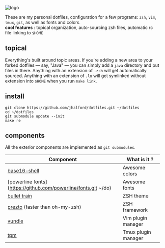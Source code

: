 ![logo](https://cdn.rawgit.com/jzck/dotfiles/master/dotfiles-logo.png)

These are my personal dotfiles, configuration for a few programs: `zsh`, `vim`, `tmux`, `git`, as well as fonts and colors.  
**cool features** : topical organization, auto-sourcing zsh files, automatic rc file linking to `$HOME`

## topical

Everything's built around topic areas. If you're adding a new area to your
forked dotfiles — say, "Java" — you can simply add a `java` directory and put
files in there. Anything with an extension of `.zsh` will get automatically
sourced. Anything with an extension of `.ln` will get
symlinked without extension into `$HOME` when you run `make link`.

## install

```
git clone https://github.com/jhalford/dotfiles.git ~/dotfiles
cd ~/dotfiles
git submodule update --init
make re
```

## components

All the exterior components are implemented as `git submodules`.

| Component | What is it ? |
|--------|-----|
| [base16-shell](https://github.com/JohnMorales/base16-shell.git) | Awesome colors |
| [powerline fonts](https://github.com/powerline/fonts.git ~/do) | Awesome fonts |
| [bullet train](https://github.com/caiogondim/bullet-train-oh-my-zsh-theme.git) | ZSH theme |
| [prezto](https://github.com/sorin-ionescu/prezto) (faster than oh-my-zsh) | ZSH framework |
| [vundle](https://github.com/VundleVim/Vundle.vim.git) | Vim plugin manager |
| [tpm](https://github.com/tmux-plugins/tpm.git) | Tmux plugin manager |
